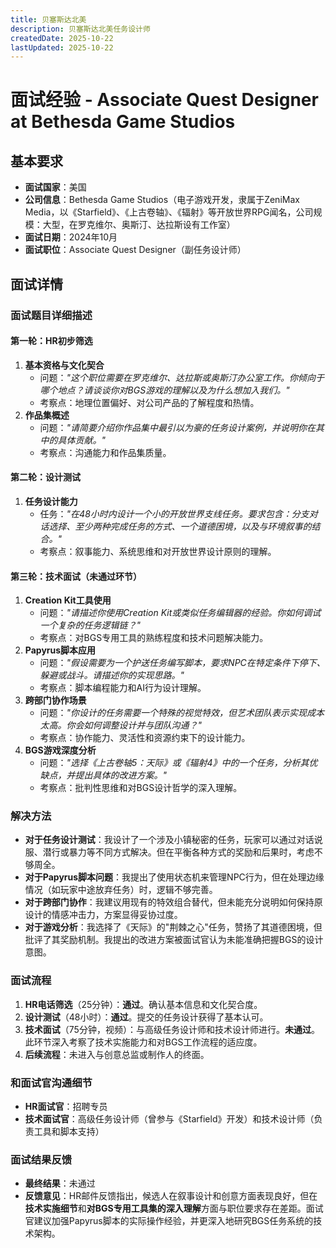```yaml
---
title: 贝塞斯达北美
description: 贝塞斯达北美任务设计师
createdDate: 2025-10-22
lastUpdated: 2025-10-22
---
```

# 面试经验 - Associate Quest Designer at Bethesda Game Studios

## 基本要求
- **面试国家**：美国
- **公司信息**：Bethesda Game Studios（电子游戏开发，隶属于ZeniMax Media，以《Starfield》、《上古卷轴》、《辐射》等开放世界RPG闻名，公司规模：大型，在罗克维尔、奥斯汀、达拉斯设有工作室）
- **面试日期**：2024年10月
- **面试职位**：Associate Quest Designer（副任务设计师）

## 面试详情

### 面试题目详细描述

#### 第一轮：HR初步筛选
1.  **基本资格与文化契合**
    - 问题：*"这个职位需要在罗克维尔、达拉斯或奥斯汀办公室工作。你倾向于哪个地点？请谈谈你对BGS游戏的理解以及为什么想加入我们。"*
    - 考察点：地理位置偏好、对公司产品的了解程度和热情。
2.  **作品集概述**
    - 问题：*"请简要介绍你作品集中最引以为豪的任务设计案例，并说明你在其中的具体贡献。"*
    - 考察点：沟通能力和作品集质量。

#### 第二轮：设计测试
1.  **任务设计能力**
    - 任务：*"在48小时内设计一个小的开放世界支线任务。要求包含：分支对话选择、至少两种完成任务的方式、一个道德困境，以及与环境叙事的结合。"*
    - 考察点：叙事能力、系统思维和对开放世界设计原则的理解。

#### 第三轮：技术面试（未通过环节）
1.  **Creation Kit工具使用**
    - 问题：*"请描述你使用Creation Kit或类似任务编辑器的经验。你如何调试一个复杂的任务逻辑链？"*
    - 考察点：对BGS专用工具的熟练程度和技术问题解决能力。
2.  **Papyrus脚本应用**
    - 问题：*"假设需要为一个护送任务编写脚本，要求NPC在特定条件下停下、躲避或战斗。请描述你的实现思路。"*
    - 考察点：脚本编程能力和AI行为设计理解。
3.  **跨部门协作场景**
    - 问题：*"你设计的任务需要一个特殊的视觉特效，但艺术团队表示实现成本太高。你会如何调整设计并与团队沟通？"*
    - 考察点：协作能力、灵活性和资源约束下的设计能力。
4.  **BGS游戏深度分析**
    - 问题：*"选择《上古卷轴5：天际》或《辐射4》中的一个任务，分析其优缺点，并提出具体的改进方案。"*
    - 考察点：批判性思维和对BGS设计哲学的深入理解。

### 解决方法

- **对于任务设计测试**：我设计了一个涉及小镇秘密的任务，玩家可以通过对话说服、潜行或暴力等不同方式解决。但在平衡各种方式的奖励和后果时，考虑不够周全。
- **对于Papyrus脚本问题**：我提出了使用状态机来管理NPC行为，但在处理边缘情况（如玩家中途放弃任务）时，逻辑不够完善。
- **对于跨部门协作**：我建议用现有的特效组合替代，但未能充分说明如何保持原设计的情感冲击力，方案显得妥协过度。
- **对于游戏分析**：我选择了《天际》的"荆棘之心"任务，赞扬了其道德困境，但批评了其奖励机制。我提出的改进方案被面试官认为未能准确把握BGS的设计意图。

### 面试流程

1.  **HR电话筛选**（25分钟）：**通过**。确认基本信息和文化契合度。
2.  **设计测试**（48小时）：**通过**。提交的任务设计获得了基本认可。
3.  **技术面试**（75分钟，视频）：与高级任务设计师和技术设计师进行。**未通过**。此环节深入考察了技术实施能力和对BGS工作流程的适应度。
4.  **后续流程**：未进入与创意总监或制作人的终面。

### 和面试官沟通细节

- **HR面试官**：招聘专员
- **技术面试官**：高级任务设计师（曾参与《Starfield》开发）和技术设计师（负责工具和脚本支持）

### 面试结果反馈

- **最终结果**：未通过
- **反馈意见**：HR邮件反馈指出，候选人在叙事设计和创意方面表现良好，但在**技术实施细节**和**对BGS专用工具集的深入理解**方面与职位要求存在差距。面试官建议加强Papyrus脚本的实际操作经验，并更深入地研究BGS任务系统的技术架构。
